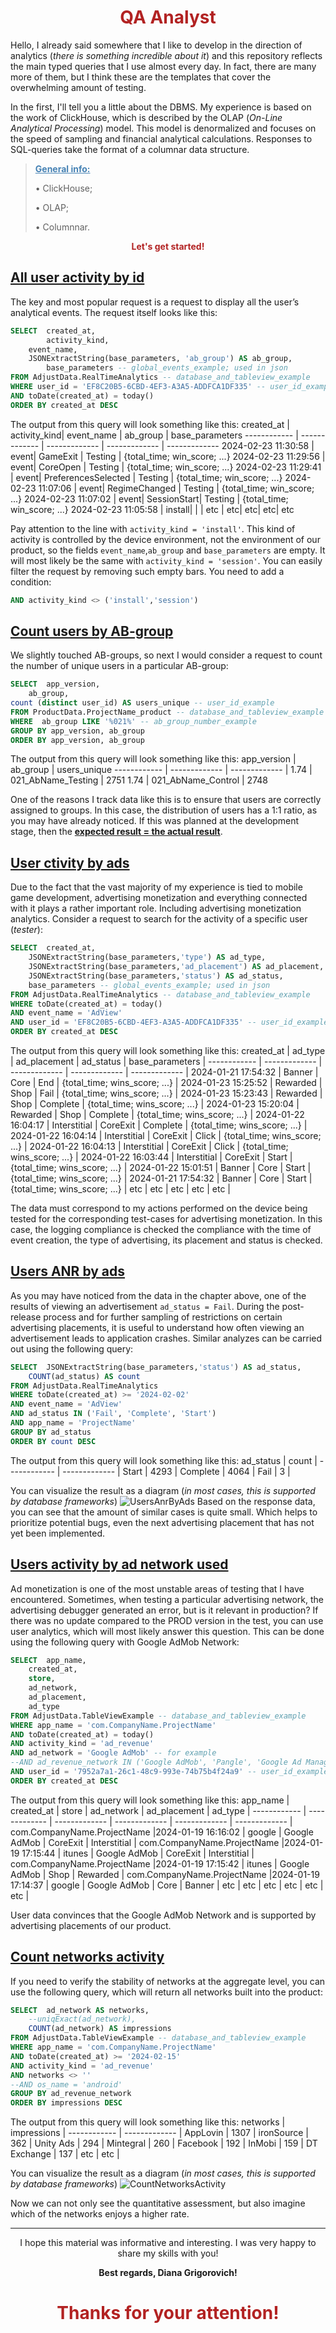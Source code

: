 <h1
    align = "center"
    style = "color:FireBrick">
    QA Analyst
</h1>

Hello, I already said somewhere that I like to develop in the direction of analytics (_there is something incredible about it_) and this repository reflects the main typed queries that I use almost every day. In fact, there are many more of them, but I think these are the templates that cover the overwhelming amount of testing.

In the first, I'll tell you a little about the DBMS. My experience is based on the work of ClickHouse, which is described by the OLAP (_On-Line Analytical Processing_) model. This model is denormalized and focuses on the speed of sampling and financial analytical calculations. Responses to SQL-queries take the format of a columnar data structure.

><p style = "color:SteelBlue"><u><b>General info:</b></u></p>
><p>• ClickHouse;</p>
><p>• OLAP;</p>
><p>• Columnnar.</p>

<p
    align = "center"
    style = "color:FireBrick">
    <b>Let's get started!</b>
</p>

## [All user activity by id](https://github.com/msgrigorovich/SQL/blob/main/user_all_events.sql)
The key and most popular request is a request to display all the user’s analytical events. The request itself looks like this:
```SQL
SELECT 	created_at,
        activity_kind,
	event_name,
	JSONExtractString(base_parameters, 'ab_group') AS ab_group,
        base_parameters -- global_events_example; used in json
FROM AdjustData.RealTimeAnalytics -- database_and_tableview_example
WHERE user_id = 'EF8C20B5-6CBD-4EF3-A3A5-ADDFCA1DF335' -- user_id_example
AND toDate(created_at) = today()
ORDER BY created_at DESC
```
The output from this query will look something like this:
created_at | activity_kind| event_name | ab_group | base_parameters
------------ | ------------- | ------------- | ------------- | -------------
2024-02-23 11:30:58 | event| GameExit | Testing | {total_time; win_score; ...}
2024-02-23 11:29:56 | event| CoreOpen | Testing | {total_time; win_score; ...}
2024-02-23 11:29:41 | event| PreferencesSelected | Testing | {total_time; win_score; ...}
2024-02-23 11:07:06 | event| RegimeChanged | Testing | {total_time; win_score; ...}
2024-02-23 11:07:02 | event| SessionStart| Testing | {total_time; win_score; ...}
2024-02-23 11:05:58 | install| | | 
etc | etc| etc| etc| etc

Pay attention to the line with `activity_kind = 'install'`. This kind of activity is controlled by the device environment, not the environment of our product, so the fields `event_name`,`ab_group` and `base_parameters` are empty. It will most likely be the same with `activity_kind = 'session'`. You can easily filter the request by removing such empty bars. You need to add a condition:
```SQL
AND activity_kind <> ('install','session')
```

## [Count users by AB-group](https://github.com/msgrigorovich/SQL/blob/main/users_count_by_ab.sql)
We slightly touched AB-groups, so next I would consider a request to count the number of unique users in a particular AB-group:
```SQL
SELECT	app_version,
	ab_group,
count (distinct user_id) AS users_unique -- user_id_example
FROM ProductData.ProjectName_product -- database_and_tableview_example
WHERE  ab_group LIKE '%021%' -- ab_group_number_example
GROUP BY app_version, ab_group
ORDER BY app_version, ab_group
```
The output from this query will look something like this:
app_version | ab_group | users_unique
------------ | ------------- |  ------------- |
1.74 | 021_AbName_Testing | 2751
1.74 | 021_AbName_Control | 2748

One of the reasons I track data like this is to ensure that users are correctly assigned to groups. In this case, the distribution of users has a 1:1 ratio, as you may have already noticed. If this was planned at the development stage, then the <u>__expected result = the actual result__</u>.

## [User ctivity by ads](https://github.com/msgrigorovich/SQL/blob/main/user_activity_by_ad_views.sql)
Due to the fact that the vast majority of my experience is tied to mobile game development, advertising monetization and everything connected with it plays a rather important role. Including advertising monetization analytics. Consider a request to search for the activity of a specific user (_tester_):
```SQL
SELECT	created_at,
	JSONExtractString(base_parameters,'type') AS ad_type,
	JSONExtractString(base_parameters,'ad_placement') AS ad_placement,
	JSONExtractString(base_parameters,'status') AS ad_status,
	base_parameters -- global_events_example; used in json
FROM AdjustData.RealTimeAnalytics -- database_and_tableview_example
WHERE toDate(created_at) = today()
AND event_name = 'AdView'
AND user_id = 'EF8C20B5-6CBD-4EF3-A3A5-ADDFCA1DF335' -- user_id_example
ORDER BY created_at DESC
```
The output from this query will look something like this:
created_at | ad_type | ad_placement | ad_status |  base_parameters | 
------------ | ------------- |  ------------- |  ------------- |  ------------- |
2024-01-21 17:54:32 | Banner | Core | End | {total_time; wins_score; ...} |
2024-01-23 15:25:52 | Rewarded | Shop | Fail | {total_time; wins_score; ...} | 
2024-01-23 15:23:43 | Rewarded | Shop | Complete | {total_time; wins_score; ...} | 
2024-01-23 15:20:04 | Rewarded | Shop | Complete | {total_time; wins_score; ...} | 
2024-01-22 16:04:17 | Interstitial | CoreExit | Complete | {total_time; wins_score; ...} | 
2024-01-22 16:04:14 | Interstitial | CoreExit | Click | {total_time; wins_score; ...} | 
2024-01-22 16:04:13 | Interstitial | CoreExit | Click | {total_time; wins_score; ...} | 
2024-01-22 16:03:44 | Interstitial | CoreExit | Start | {total_time; wins_score; ...} | 
2024-01-22 15:01:51 | Banner | Core | Start | {total_time; wins_score; ...} | 
2024-01-21 17:54:32 | Banner | Core | Start | {total_time; wins_score; ...} | 
etc | etc | etc | etc | etc | 

The data must correspond to my actions performed on the device being tested for the corresponding test-cases for advertising monetization. In this case, the logging compliance is checked the compliance with the time of event creation, the type of advertising, its placement and status is checked.

## [Users ANR by ads](https://github.com/msgrigorovich/SQL/blob/main/users_anr_by_ad_views.sql)
As you may have noticed from the data in the chapter above, one of the results of viewing an advertisement `ad_status = Fail`. During the post-release process and for further sampling of restrictions on certain advertising placements, it is useful to understand how often viewing an advertisement leads to application crashes. Similar analyzes can be carried out using the following query:
```SQL
SELECT	JSONExtractString(base_parameters,'status') AS ad_status,
	COUNT(ad_status) AS count
FROM AdjustData.RealTimeAnalytics
WHERE toDate(created_at) >= '2024-02-02'
AND event_name = 'AdView'
AND ad_status IN ('Fail', 'Complete', 'Start')
AND app_name = 'ProjectName'
GROUP BY ad_status
ORDER BY count DESC
```
The output from this query will look something like this:
ad_status | count |
------------ | ------------- |
Start | 4293 |
Complete | 4064 |
Fail | 3 |

You can visualize the result as a diagram (_in most cases, this is supported by database frameworks_)
![UsersAnrByAds](https://github.com/msgrigorovich/SQL/blob/main/README_PICTURES/UsersAnrByAds.jpg?raw=true)
Based on the response data, you can see that the amount of similar cases is quite small. Which helps to prioritize potential bugs, even the next advertising placement that has not yet been implemented.

## [Users activity by ad network used](https://github.com/msgrigorovich/SQL/blob/main/SQL-Requests/user_activity_by_network_ad_views.sql)
Ad monetization is one of the most unstable areas of testing that I have encountered. Sometimes, when testing a particular advertising network, the advertising debugger generated an error, but is it relevant in production? If there was no update compared to the PROD version in the test, you can use user analytics, which will most likely answer this question. This can be done using the following query with Google AdMob Network:
```SQL
SELECT	app_name,
	created_at,
	store,
	ad_network,
	ad_placement,
	ad_type
FROM AdjustData.TableViewExample -- database_and_tableview_example
WHERE app_name = 'com.CompanyName.ProjectName'
AND toDate(created_at) = today()
AND activity_kind = 'ad_revenue'
AND ad_network = 'Google AdMob' -- for example
--AND ad_revenue_network IN ('Google AdMob', 'Pangle', 'Google Ad Manager')
AND user_id = '7952a7a1-26c1-48c9-993e-74b75b4f24a9' -- user_id_example
ORDER BY created_at DESC
```
The output from this query will look something like this:
app_name | created_at | store | ad_network | ad_placement | ad_type |
------------ | ------------- | ------------- | ------------- | ------------- | ------------- |
com.CompanyName.ProjectName |2024-01-19 16:16:02 | google | Google AdMob | CoreExit | Interstitial |
com.CompanyName.ProjectName |2024-01-19 17:15:44 | itunes | Google AdMob | CoreExit | Interstitial |
com.CompanyName.ProjectName |2024-01-19 17:15:42 | itunes | Google AdMob | Shop | Rewarded |
com.CompanyName.ProjectName |2024-01-19 17:14:37 | google | Google AdMob | Core | Banner |
etc | etc | etc | etc | etc | etc |

User data convinces that the Google AdMob Network and is supported by advertising placements of our product.

## [Count networks activity](https://github.com/msgrigorovich/SQL/blob/main/SQL-Requests/count_networks_activity.sql)
If you need to verify the stability of networks at the aggregate level, you can use the following query, which will return all networks built into the product:
```SQL
SELECT	ad_network AS networks,
	--uniqExact(ad_network),
	COUNT(ad_network) AS impressions
FROM AdjustData.TableViewExample -- database_and_tableview_example
WHERE app_name = 'com.CompanyName.ProjectName'
AND toDate(created_at) >= '2024-02-15'
AND activity_kind = 'ad_revenue'
AND networks <> ''
--AND os_name = 'android'
GROUP BY ad_revenue_network
ORDER BY impressions DESC
```
The output from this query will look something like this:
networks | impressions |
------------ | ------------- |
AppLovin | 1307 |
ironSource | 362 |
Unity Ads | 294 |
Mintegral | 260 |
Facebook | 192 |
InMobi | 159 |
DT Exchange | 137 |
etc | etc |

You can visualize the result as a diagram (_in most cases, this is supported by database frameworks_)
![CountNetworksActivity](https://github.com/msgrigorovich/SQL/blob/main/README_PICTURES/CountNetworksActivity.jpg?raw=true)

Now we can not only see the quantitative assessment, but also imagine which of the networks enjoys a higher rate.

___

<p
    align = "center">
    I hope this material was informative and interesting. I was very happy to share my skills with you!
</p>
<p
    align = "center">
    <b>Best regards, Diana Grigorovich!</b>
</p>
<h1
    align = "center"
    style = "color:FireBrick">
    Thanks for your attention!
</h1>